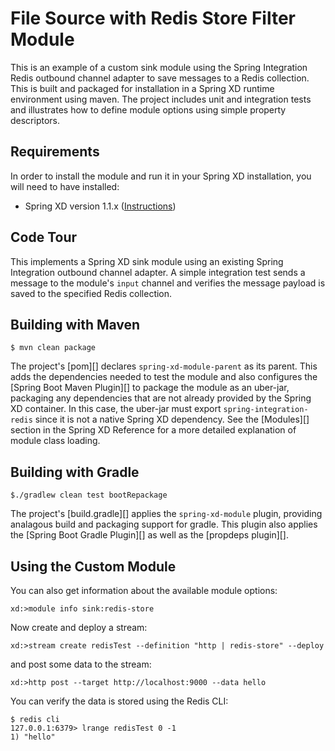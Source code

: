 File Source with Redis Store Filter Module
=======================

This is an example of a custom sink module using the Spring Integration Redis outbound channel adapter to save messages to a Redis collection. This is built and packaged for installation in a Spring XD runtime environment using maven. The project includes unit and integration tests and illustrates how to define module options using simple property descriptors.

## Requirements

In order to install the module and run it in your Spring XD installation, you will need to have installed:

* Spring XD version 1.1.x ([Instructions](http://docs.spring.io/spring-xd/docs/current/reference/html/#getting-started))

## Code Tour

This implements a Spring XD sink module using an existing Spring Integration outbound channel adapter. A simple integration test sends a message to the module's `input` channel and verifies the message payload is saved to the specified Redis collection.

## Building with Maven

	$ mvn clean package

The project's [pom][] declares `spring-xd-module-parent` as its parent. This adds the dependencies needed to test the module and also configures the [Spring Boot Maven Plugin][] to package the module as an uber-jar, packaging any dependencies that are not already provided by the Spring XD container. In this case, the uber-jar must export `spring-integration-redis` since it is not a native Spring XD dependency. See the [Modules][] section in the Spring XD Reference for a more detailed explanation of module class loading. 

## Building with Gradle

	$./gradlew clean test bootRepackage

The project's [build.gradle][] applies the `spring-xd-module` plugin, providing analagous build and packaging support for gradle. This plugin also applies the [Spring Boot Gradle Plugin][] as well as the [propdeps plugin][]. 

## Using the Custom Module


You can also get information about the available module options:

	xd:>module info sink:redis-store
	


Now create and deploy a stream:

	xd:>stream create redisTest --definition "http | redis-store" --deploy

and post some data to the stream:

	xd:>http post --target http://localhost:9000 --data hello

You can verify the data is stored using the Redis CLI:

	$ redis cli
	127.0.0.1:6379> lrange redisTest 0 -1
	1) "hello"
